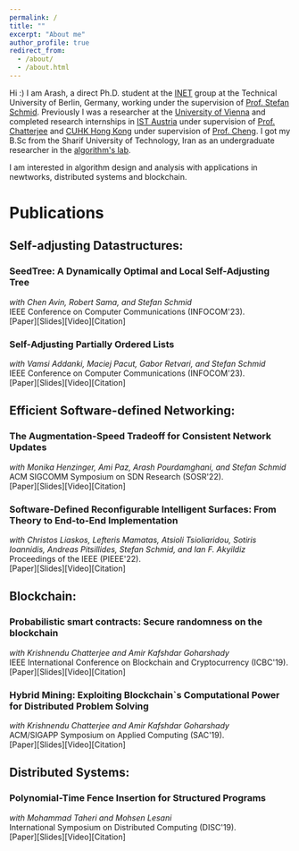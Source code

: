 ```yaml
---
permalink: /
title: ""
excerpt: "About me"
author_profile: true
redirect_from: 
  - /about/
  - /about.html
---
```


Hi :) I am Arash, a direct Ph.D. student at the <a href="https://www.linkedin.com/company/inet-tuberlin/">INET</a> group at the Technical University of Berlin, Germany, working under the supervision of <a href="https://schmiste.github.io/">Prof. Stefan Schmid</a>.
Previously I was a researcher at the <a href="https://www.univie.ac.at/ct/">University of Vienna</a> and completed research internships in <a href="https://phd.pages.ista.ac.at/isternship/">IST Austria</a> under supervision of <a href="https://pub.ist.ac.at/~kchatterjee/">Prof. Chatterjee</a> and <a href="https://www.summer.cuhk.edu.hk/surp/">CUHK Hong Kong</a> under supervision of <a href="https://www.cse.cuhk.edu.hk/~jcheng/">Prof. Cheng</a>. I got my B.Sc from the Sharif University of Technology, Iran as an undergraduate researcher in the <a href="https://web.archive.org/web/20201202100255/http://algorithms.ce.sharif.edu/members?page=2">algorithm's lab</a>.

I am interested in algorithm design and analysis with applications in newtworks, distributed systems and blockchain.

# Publications

## Self-adjusting Datastructures:

### SeedTree: A Dynamically Optimal and Local Self-Adjusting Tree
*with Chen Avin, Robert Sama, and Stefan Schmid*\
IEEE Conference on Computer Communications (INFOCOM'23).\
[Paper][Slides][Video][Citation]

### Self-Adjusting Partially Ordered Lists
*with Vamsi Addanki, Maciej Pacut, Gabor Retvari, and Stefan Schmid*\
IEEE Conference on Computer Communications (INFOCOM'23).\
[Paper][Slides][Video][Citation]


## Efficient Software-defined Networking:

### The Augmentation-Speed Tradeoff for Consistent Network Updates
*with Monika Henzinger, Ami Paz, Arash Pourdamghani, and Stefan Schmid*\
ACM SIGCOMM Symposium on SDN Research (SOSR'22).\
[Paper][Slides][Video][Citation]


### Software-Defined Reconfigurable Intelligent Surfaces: From Theory to End-to-End Implementation
*with Christos Liaskos, Lefteris Mamatas, Atsioli Tsioliaridou, Sotiris Ioannidis, Andreas Pitsillides, Stefan Schmid, and Ian F. Akyildiz*\
Proceedings of the IEEE (PIEEE'22).\
[Paper][Slides][Video][Citation]


## Blockchain:

### Probabilistic smart contracts: Secure randomness on the blockchain
*with Krishnendu Chatterjee and Amir Kafshdar Goharshady*\
IEEE International Conference on Blockchain and Cryptocurrency (ICBC'19).\
[Paper][Slides][Video][Citation]

### Hybrid Mining: Exploiting Blockchain`s Computational Power for Distributed Problem Solving
*with Krishnendu Chatterjee and Amir Kafshdar Goharshady*\
ACM/SIGAPP Symposium on Applied Computing (SAC'19).\
[Paper][Slides][Video][Citation]


## Distributed Systems:

### Polynomial-Time Fence Insertion for Structured Programs
*with Mohammad Taheri and Mohsen Lesani*\
International Symposium on Distributed Computing (DISC'19).\
[Paper][Slides][Video][Citation]






